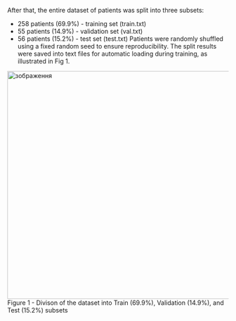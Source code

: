 After that, the entire dataset of patients was split into three subsets:
* 258 patients (69.9%) - training set (train.txt)
* 55 patients (14.9%) - validation set (val.txt)
* 56 patients (15.2%) - test set (test.txt)
Patients were randomly shuffled using a fixed random seed to ensure reproducibility. The split results were saved into text files for automatic loading during training, as illustrated in Fig 1.
<img width="858" height="518" alt="зображення" src="https://github.com/user-attachments/assets/c081ec6d-6a62-41be-b8b0-19c06b2e4056" />
          Figure 1 - Divison of the dataset into Train (69.9%), Validation (14.9%), and Test (15.2%) subsets
